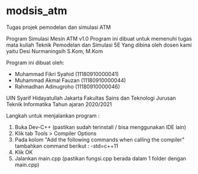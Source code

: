 # modsis_atm
Tugas projek pemodelan dan simulasi ATM

Program Simulasi Mesin ATM v1.0
Program ini dibuat untuk memenuhi tugas mata kuliah Teknik Pemodelan dan Simulasi 5E
Yang dibina oleh dosen kami yaitu Desi Nurmaningsih S.Kom, M.Kom
 
Program ini dibuat oleh:
- Muhammad Fikri Syahid	(11180910000041)
- Muhammad Akmal Fauzan	(11180910000044)
- Rahmadhan Adinugroho		(11180910000046)

UIN Syarif Hidayatullah Jakarta Fakultas Sains dan Teknologi Jurusan Teknik Informatika 
Tahun ajaran 2020/2021

Langkah untuk menjalankan program :
1. Buka Dev-C++ (pastikan sudah terinstall / bisa menggunakan IDE lain)
2. Klik tab Tools > Compiler Options
3. Pada kolom "Add the following commands when calling the compiler" tambahkan command berikut :
   -std=c++11
4. Klik OK
5. Jalankan main.cpp (pastikan fungsi.cpp berada dalam 1 folder dengan main.cpp)
